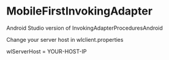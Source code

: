 # MobileFirstInvokingAdapter
Android Studio version of InvokingAdapterProceduresAndroid


Change your server host in wlclient.properties

wlServerHost = YOUR-HOST-IP
